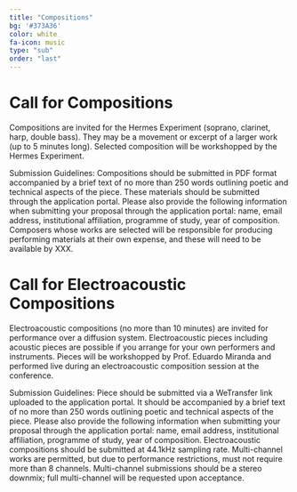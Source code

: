 ```yaml
---
title: "Compositions"
bg: '#373A36'
color: white
fa-icon: music
type: "sub"
order: "last"
---
```


# Call for Compositions

Compositions are invited for the Hermes Experiment (soprano, clarinet, harp, double bass). They may be a movement or excerpt of a larger work (up to 5 minutes long). Selected composition will be workshopped by the Hermes Experiment.

Submission Guidelines: Compositions should be submitted in PDF format accompanied by a brief text of no more than 250 words outlining poetic and technical aspects of the piece. These materials should be submitted through the application portal. Please also provide the following information when submitting your proposal through the application portal: name, email address, institutional affiliation, programme of study, year of composition. Composers whose works are selected will be responsible for producing performing materials at their own expense, and these will need to be available by XXX.



# Call for Electroacoustic Compositions
Electroacoustic compositions (no more than 10 minutes) are invited for performance over a diffusion system. Electroacoustic pieces including acoustic pieces are possible if you arrange for your own performers and instruments. Pieces will be workshopped by Prof. Eduardo Miranda and performed live during an electroacoustic composition session at the conference.

Submission Guidelines: Piece should be submitted via a WeTransfer link uploaded to the application portal. It should be accompanied by a brief text of no more than 250 words outlining poetic and technical aspects of the piece. Please also provide the following information when submitting your proposal through the application portal: name, email address, institutional affiliation, programme of study, year of composition.
Electroacoustic compositions should be submitted at 44.1kHz sampling rate. Multi-channel works are permitted, but due to performance restrictions, must not require more than 8 channels. Multi-channel submissions should be a stereo downmix; full multi-channel will be requested upon acceptance. 
